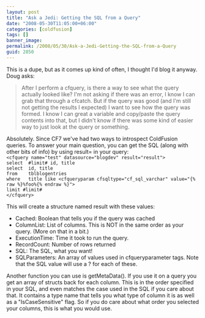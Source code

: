 ```yaml
---
layout: post
title: "Ask a Jedi: Getting the SQL from a Query"
date: "2008-05-30T11:05:00+06:00"
categories: [coldfusion]
tags: []
banner_image: 
permalink: /2008/05/30/Ask-a-Jedi-Getting-the-SQL-from-a-Query
guid: 2850
---
```


This is a dupe, but as it comes up kind of often, I thought I'd blog it anyway. Doug asks:

<blockquote>
<p>
After I perform a cfquery, is there a way to see what the query actually looked like? I'm not asking if there was an
error, I know I can grab that through a cfcatch. But if the query was good (and I'm still not getting the results I expected) I want to see how the query was formed. I know I can great a variable and copy/paste the query contents into
that, but I didn't know if there was some kind of easier way to just look at the query or something.
</p>
</blockquote>
<!--more-->
Absolutely. Since CF7 we've had two ways to introspect ColdFusion queries. To answer your main question, you can get the SQL (along with other bits of info) by using result= in your query:

<code>
&lt;cfquery name="test" datasource="blogdev" result="result"&gt;
select	#limit# id, title
select	id, title
from	tblblogentries
where	title like &lt;cfqueryparam cfsqltype="cf_sql_varchar" value="{% raw %}%foo%{% endraw %}"&gt;
limit #limit#
&lt;/cfquery&gt;
</code>

This will create a structure named result with these values:

<ul>
<li>Cached: Boolean that tells you if the query was cached
<li>ColumnList: List of columns. This is NOT in the same order as your query. (More on that in a bit.)
<li>ExecutionTime: Time it took to run the query.
<li>RecordCount: Number of rows returned
<li>SQL: The SQL, what you want!
<li>SQLParameters: An array of values used in cfqueryparameter tags. Note that the SQL value will use a ? for each of these.
</ul>

Another function you can use is getMetaData(). If you use it on a query you get an array of structs back for each column. This is in the order specified in your SQL, and even matches the case used in the SQL if you care about that. It contains a type name that tells you what type of column it is as well as a "IsCaseSensitive" flag. So if you do care about what order you selected your columns, this is what you would use.